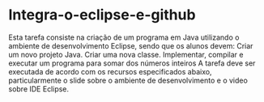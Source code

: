 # Integra-o-eclipse-e-github
Esta tarefa consiste na criação de um programa em Java utilizando o ambiente de desenvolvimento Eclipse, sendo que os alunos devem:  Criar um novo projeto Java. Criar uma nova classe. Implementar, compilar e executar um programa para somar dos números inteiros A tarefa deve ser executada de acordo com os recursos especificados abaixo, particularmente o slide sobre o ambiente de desenvolvimento e o video sobre IDE Eclipse.
